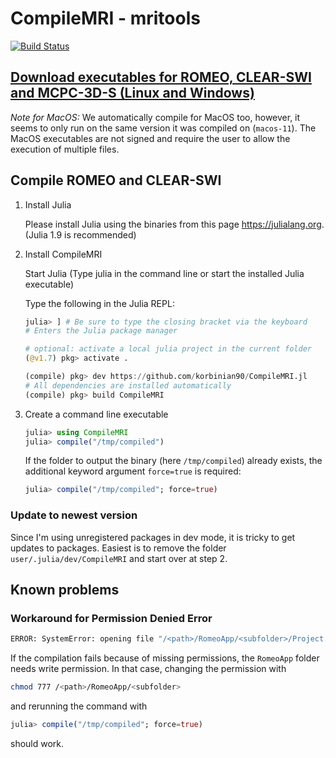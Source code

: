 # CompileMRI - mritools

[![Build Status](https://github.com/korbinian90/CompileMRI.jl/workflows/CI/badge.svg)](https://github.com/korbinian90/CompileMRI.jl/actions)

## [Download executables for ROMEO, CLEAR-SWI and MCPC-3D-S (Linux and Windows)](https://github.com/korbinian90/CompileMRI.jl/releases)

*Note for MacOS:* We automatically compile for MacOS too, however, it seems to only run on the same version it was compiled on (`macos-11`). The MacOS executables are not signed and require the user to allow the execution of multiple files.

## Compile ROMEO and CLEAR-SWI

1. Install Julia

   Please install Julia using the binaries from this page https://julialang.org. (Julia 1.9 is recommended)

2. Install CompileMRI

   Start Julia (Type julia in the command line or start the installed Julia executable)

   Type the following in the Julia REPL:

   ```julia
   julia> ] # Be sure to type the closing bracket via the keyboard
   # Enters the Julia package manager

   # optional: activate a local julia project in the current folder
   (@v1.7) pkg> activate . 

   (compile) pkg> dev https://github.com/korbinian90/CompileMRI.jl
   # All dependencies are installed automatically
   (compile) pkg> build CompileMRI
   ```

3. Create a command line executable

   ```julia
   julia> using CompileMRI
   julia> compile("/tmp/compiled")
   ```

   If the folder to output the binary (here `/tmp/compiled`) already exists, the additional keyword argument `force=true` is required:

   ```julia
   julia> compile("/tmp/compiled"; force=true)
   ```

### Update to newest version

Since I'm using unregistered packages in dev mode, it is tricky to get updates to packages.
Easiest is to remove the folder `user/.julia/dev/CompileMRI` and start over at step 2.

## Known problems

### Workaround for Permission Denied Error

```bash
ERROR: SystemError: opening file "/<path>/RomeoApp/<subfolder>/Project.toml"
```

If the compilation fails because of missing permissions, the `RomeoApp` folder needs write permission. In that case, changing the permission with

```bash
chmod 777 /<path>/RomeoApp/<subfolder>
```

and rerunning the command with

```julia
julia> compile("/tmp/compiled"; force=true)
```

should work.
